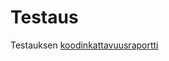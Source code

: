 # Testaus

Testauksen [koodinkattavuusraportti](http://htmlpreview.github.com/?https://github.com/eevalaiho/FocusStacking/blob/master/documentation/coverage/index.html)
